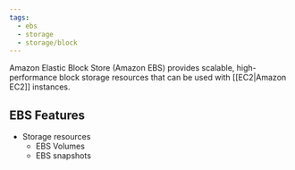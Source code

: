 ```yaml
---
tags:
  - ebs
  - storage
  - storage/block
---
```

Amazon Elastic Block Store (Amazon EBS) provides scalable, high-performance block storage resources that can be used with [[EC2|Amazon EC2]] instances.

## EBS Features
- Storage resources
	- EBS Volumes
	- EBS snapshots